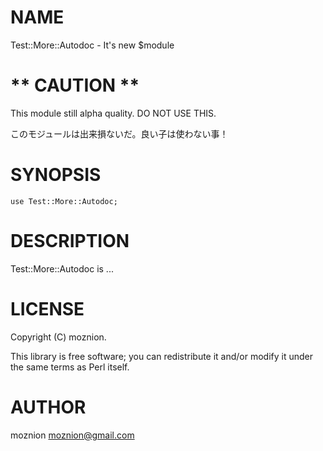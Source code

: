 # NAME

Test::More::Autodoc - It's new $module

# \*\* CAUTION \*\*

This module still alpha quality. DO NOT USE THIS.

このモジュールは出来損ないだ。良い子は使わない事！

# SYNOPSIS

    use Test::More::Autodoc;

# DESCRIPTION

Test::More::Autodoc is ...

# LICENSE

Copyright (C) moznion.

This library is free software; you can redistribute it and/or modify
it under the same terms as Perl itself.

# AUTHOR

moznion <moznion@gmail.com>
